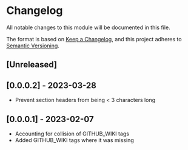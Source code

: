 # Changelog

All notable changes to this module will be documented in this file.

The format is based on [Keep a Changelog](https://keepachangelog.com/en/1.0.0/),
and this project adheres to [Semantic Versioning](https://semver.org/spec/v2.0.0.html).

## [Unreleased]

## [0.0.0.2] - 2023-03-28

- Prevent section headers from being < 3 characters long

## [0.0.0.1] - 2023-02-07

- Accounting for collision of GITHUB_WIKI tags
- Added GITHUB_WIKI tags where it was missing
